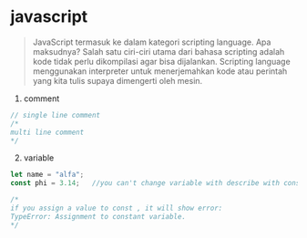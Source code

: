# javascript
> JavaScript termasuk ke dalam kategori scripting language. Apa maksudnya? Salah satu ciri-ciri utama dari bahasa scripting adalah kode tidak perlu dikompilasi agar bisa dijalankan. Scripting language menggunakan interpreter untuk menerjemahkan kode atau perintah yang kita tulis supaya dimengerti oleh mesin.

1. comment
```javascript
// single line comment
/*
multi line comment
*/

```
2. variable
```javascript
let name = "alfa"; 
const phi = 3.14;   //you can't change variable with describe with const

/* 
if you assign a value to const , it will show error:
TypeError: Assignment to constant variable. 
*/

```